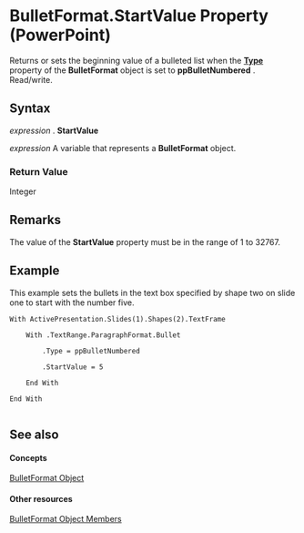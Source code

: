 
# BulletFormat.StartValue Property (PowerPoint)

Returns or sets the beginning value of a bulleted list when the  **[Type](eb1f3560-17ab-28a6-e012-cf5af292ef53.md)** property of the **BulletFormat** object is set to **ppBulletNumbered** . Read/write.


## Syntax

 _expression_ . **StartValue**

 _expression_ A variable that represents a **BulletFormat** object.


### Return Value

Integer


## Remarks

The value of the  **StartValue** property must be in the range of 1 to 32767.


## Example

This example sets the bullets in the text box specified by shape two on slide one to start with the number five.


```
With ActivePresentation.Slides(1).Shapes(2).TextFrame

    With .TextRange.ParagraphFormat.Bullet

        .Type = ppBulletNumbered

        .StartValue = 5

    End With

End With


```


## See also


#### Concepts


[BulletFormat Object](8c70b2af-0175-9315-3a7e-e30aa0438798.md)
#### Other resources


[BulletFormat Object Members](612dd09a-4ca0-40cf-b87f-7da1054f582f.md)
